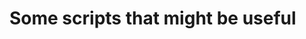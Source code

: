 # Some scripts that might be useful

<!--
  vim:ft=markdown ic noet norl wrap sw=4 sts=4 ts=8:
  -->
